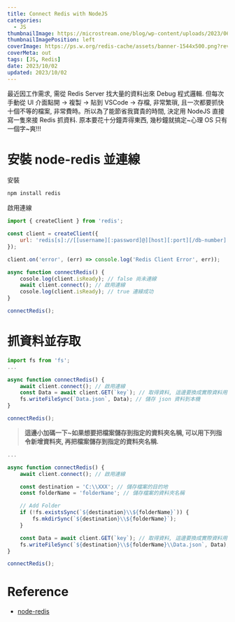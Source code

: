 ```yaml
---
title: Connect Redis with NodeJS
categories:
  - JS
thumbnailImage: https://microstream.one/blog/wp-content/uploads/2023/06/redis_logo-1.png
thumbnailImagePosition: left
coverImage: https://ps.w.org/redis-cache/assets/banner-1544x500.png?rev=2315420
coverMeta: out
tags: [JS, Redis]
date: 2023/10/02
updated: 2023/10/02
---
```


最近因工作需求, 需從 Redis Server 找大量的資料出來 Debug 程式邏輯. 但每次手動從 UI 介面點開 -> 複製 -> 貼到 VSCode -> 存檔, 非常繁瑣, 且一次都要抓快十個不等的檔案, 非常費時。所以為了能節省我寶貴的時間, 決定用 NodeJS 直接寫一隻來接 Redis 抓資料. 原本要花十分鐘弄得東西, 幾秒鐘就搞定~心理 OS 只有一個字~爽!!!

<!--more-->

# 安裝 node-redis 並連線

安裝

```cmd
npm install redis
```

啟用連線

```js
import { createClient } from 'redis';

const client = createClient({
    url: 'redis[s]://[[username][:password]@][host][:port][/db-number]' // 這邊替換成需要的 Redis Server
});

client.on('error', (err) => console.log('Redis Client Error', err));

async function connectRedis() {
    cosole.log(client.isReady); // false 尚未連線
    await client.connect(); // 啟用連線
    cosole.log(client.isReady); // true 連線成功
}

connectRedis();
```

# 抓資料並存取

```js
import fs from 'fs';
...

async function connectRedis() {
    await client.connect(); // 啟用連線
    const Data = await client.GET(`key`); // 取得資料, 這邊要換成實際資料用的 key 才抓的到
    fs.writeFileSync(`Data.json`, Data); // 儲存 json 資料到本機
}

connectRedis();
```

> **這邊小加碼一下~如果想要把檔案儲存到指定的資料夾名稱, 可以用下列指令新增資料夾, 再把檔案儲存到指定的資料夾名稱.**

```js
...

async function connectRedis() {
    await client.connect(); // 啟用連線

    const destination = 'C:\\XXX'; // 儲存檔案的目的地
    const folderName = 'folderName'; // 儲存檔案的資料夾名稱

    // Add Folder
    if (!fs.existsSync(`${destination}\\${folderName}`)) {
        fs.mkdirSync(`${destination}\\${folderName}`);
    }

    const Data = await client.GET(`key`); // 取得資料, 這邊要換成實際資料用的 key 才抓的到
    fs.writeFileSync(`${destination}\\${folderName}\\Data.json`, Data); // 儲存 json 資料到本機
}

connectRedis();
```

# Reference

* [node-redis](https://github.com/redis/node-redis)